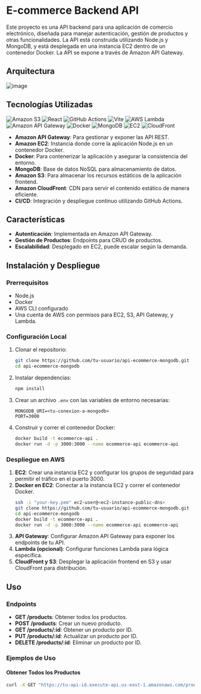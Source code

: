 # E-commerce Backend API

Este proyecto es una API backend para una aplicación de comercio electrónico, diseñada para manejar autenticación, gestión de productos y otras funcionalidades. 
La API está construida utilizando Node.js y MongoDB, y está desplegada en una instancia EC2 dentro de un contenedor Docker. La API se expone a través de Amazon API Gateway.

## Arquitectura

![image](https://github.com/user-attachments/assets/c71030a3-0201-40b2-8af1-9c91f695b461)


## Tecnologías Utilizadas

![Amazon S3](https://img.shields.io/badge/Amazon_S3-569A31?style=for-the-badge&logo=amazon-s3&logoColor=white)
![React](https://img.shields.io/badge/React-20232A?style=for-the-badge&logo=react&logoColor=61DAFB)
![GitHub Actions](https://img.shields.io/badge/GitHub_Actions-2088FF?style=for-the-badge&logo=github-actions&logoColor=white)
![Vite](https://img.shields.io/badge/Vite-646CFF?style=for-the-badge&logo=vite&logoColor=white)
![AWS Lambda](https://img.shields.io/badge/AWS_Lambda-FF9900?style=for-the-badge&logo=aws-lambda&logoColor=white)
![Amazon API Gateway](https://img.shields.io/badge/Amazon_API_Gateway-FF4F8B?style=for-the-badge&logo=amazon-api-gateway&logoColor=white)
![Docker](https://img.shields.io/badge/Docker-2496ED?style=for-the-badge&logo=docker&logoColor=white)
![MongoDB](https://img.shields.io/badge/MongoDB-47A248?style=for-the-badge&logo=mongodb&logoColor=white)
![EC2](https://img.shields.io/badge/Amazon_EC2-FF9900?style=for-the-badge&logo=amazon-ec2&logoColor=white)
![CloudFront](https://img.shields.io/badge/Amazon_CloudFront-DB7093?style=for-the-badge&logo=amazon-cloudfront&logoColor=white)

- **Amazon API Gateway**: Para gestionar y exponer las API REST.
- **Amazon EC2**: Instancia donde corre la aplicación Node.js en un contenedor Docker.
- **Docker**: Para contenerizar la aplicación y asegurar la consistencia del entorno.
- **MongoDB**: Base de datos NoSQL para almacenamiento de datos.
- **Amazon S3**: Para almacenar los recursos estáticos de la aplicación frontend.
- **Amazon CloudFront**: CDN para servir el contenido estático de manera eficiente.
- **CI/CD**: Integración y despliegue continuo utilizando GitHub Actions.

## Características

- **Autenticación**: Implementada en Amazon API Gateway.
- **Gestión de Productos**: Endpoints para CRUD de productos.
- **Escalabilidad**: Desplegado en EC2, puede escalar según la demanda.

## Instalación y Despliegue

### Prerrequisitos

- Node.js
- Docker
- AWS CLI configurado
- Una cuenta de AWS con permisos para EC2, S3, API Gateway, y Lambda.

### Configuración Local

1. Clonar el repositorio:
    ```bash
    git clone https://github.com/tu-usuario/api-ecommerce-mongodb.git
    cd api-ecommerce-mongodb
    ```

2. Instalar dependencias:
    ```bash
    npm install
    ```

3. Crear un archivo `.env` con las variables de entorno necesarias:
    ```plaintext
    MONGODB_URI=<tu-conexion-a-mongodb>
    PORT=3000
    ```

4. Construir y correr el contenedor Docker:
    ```bash
    docker build -t ecommerce-api .
    docker run -d -p 3000:3000 --name ecommerce-api ecommerce-api
    ```

### Despliegue en AWS

1. **EC2**: Crear una instancia EC2 y configurar los grupos de seguridad para permitir el tráfico en el puerto 3000.
2. **Docker en EC2**: Conectar a la instancia EC2 y correr el contenedor Docker.
    ```bash
    ssh -i "your-key.pem" ec2-user@<ec2-instance-public-dns>
    git clone https://github.com/tu-usuario/api-ecommerce-mongodb.git
    cd api-ecommerce-mongodb
    docker build -t ecommerce-api .
    docker run -d -p 3000:3000 --name ecommerce-api ecommerce-api
    ```
3. **API Gateway**: Configurar Amazon API Gateway para exponer los endpoints de tu API.
4. **Lambda (opcional)**: Configurar funciones Lambda para lógica específica.
5. **CloudFront y S3**: Desplegar la aplicación frontend en S3 y usar CloudFront para distribución.

## Uso

### Endpoints

- **GET /products**: Obtener todos los productos.
- **POST /products**: Crear un nuevo producto.
- **GET /products/:id**: Obtener un producto por ID.
- **PUT /products/:id**: Actualizar un producto por ID.
- **DELETE /products/:id**: Eliminar un producto por ID.

### Ejemplos de Uso

#### Obtener Todos los Productos

```bash
curl -X GET "https://tu-api-id.execute-api.us-east-1.amazonaws.com/prod/products"
